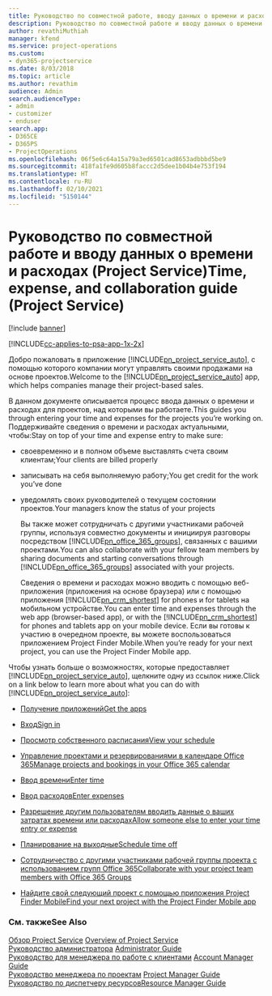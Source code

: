 ```yaml
---
title: Руководство по совместной работе, вводу данных о времени и расходах
description: Руководство по совместной работе и вводу данных о времени и расходах в Project Service
author: revathiMuthiah
manager: kfend
ms.service: project-operations
ms.custom:
- dyn365-projectservice
ms.date: 8/03/2018
ms.topic: article
ms.author: revathim
audience: Admin
search.audienceType:
- admin
- customizer
- enduser
search.app:
- D365CE
- D365PS
- ProjectOperations
ms.openlocfilehash: 06f5e6c64a15a79a3ed6501cad8653adbbbd5be9
ms.sourcegitcommit: 418fa1fe9d605b8faccc2d5dee1b04b4e753f194
ms.translationtype: HT
ms.contentlocale: ru-RU
ms.lasthandoff: 02/10/2021
ms.locfileid: "5150144"
---
```

# <a name="time-expense-and-collaboration-guide-project-service"></a><span data-ttu-id="d9332-103">Руководство по совместной работе и вводу данных о времени и расходах (Project Service)</span><span class="sxs-lookup"><span data-stu-id="d9332-103">Time, expense, and collaboration guide (Project Service)</span></span>

[!include [banner](../includes/psa-now-project-operations.md)]

[!INCLUDE[cc-applies-to-psa-app-1x-2x](../includes/cc-applies-to-psa-app-1x-2x.md)]

<span data-ttu-id="d9332-104">Добро пожаловать в приложение [!INCLUDE[pn_project_service_auto](../includes/pn-project-service-auto.md)], с помощью которого компании могут управлять своими продажами на основе проектов.</span><span class="sxs-lookup"><span data-stu-id="d9332-104">Welcome to the [!INCLUDE[pn_project_service_auto](../includes/pn-project-service-auto.md)] app, which helps companies manage their project-based sales.</span></span> 
  
 <span data-ttu-id="d9332-105">В данном документе описывается процесс ввода данных о времени и расходах для проектов, над которыми вы работаете.</span><span class="sxs-lookup"><span data-stu-id="d9332-105">This guides you through entering your time and expenses for the projects you’re working on.</span></span> <span data-ttu-id="d9332-106">Поддерживайте сведения о времени и расходах актуальными, чтобы:</span><span class="sxs-lookup"><span data-stu-id="d9332-106">Stay on top of your time and expense entry to make sure:</span></span>  
  
- <span data-ttu-id="d9332-107">своевременно и в полном объеме выставлять счета своим клиентам;</span><span class="sxs-lookup"><span data-stu-id="d9332-107">Your clients are billed properly</span></span>  
  
- <span data-ttu-id="d9332-108">записывать на себя выполняемую работу;</span><span class="sxs-lookup"><span data-stu-id="d9332-108">You get credit for the work you’ve done</span></span>  
  
- <span data-ttu-id="d9332-109">уведомлять своих руководителей о текущем состоянии проектов.</span><span class="sxs-lookup"><span data-stu-id="d9332-109">Your managers know the status of your projects</span></span>  
  
  <span data-ttu-id="d9332-110">Вы также может сотрудничать с другими участниками рабочей группы, используя совместно документы и инициируя разговоры посредством [!INCLUDE[pn_office_365_groups](../includes/pn-office-365-groups.md)], связанных с вашими проектами.</span><span class="sxs-lookup"><span data-stu-id="d9332-110">You can also collaborate with your fellow team members by sharing documents and starting conversations through [!INCLUDE[pn_office_365_groups](../includes/pn-office-365-groups.md)] associated with your projects.</span></span>  
  
  <span data-ttu-id="d9332-111">Сведения о времени и расходах можно вводить с помощью веб-приложения (приложения на основе браузера) или с помощью приложения [!INCLUDE[pn_crm_shortest](../includes/pn-crm-shortest.md)] for phones и for tablets на мобильном устройстве.</span><span class="sxs-lookup"><span data-stu-id="d9332-111">You can enter time and expenses through the web app (browser-based app), or with the [!INCLUDE[pn_crm_shortest](../includes/pn-crm-shortest.md)] for phones and tablets app on your mobile device.</span></span> <span data-ttu-id="d9332-112">Если вы готовы к участию в очередном проекте, вы можете воспользоваться приложением Project Finder Mobile.</span><span class="sxs-lookup"><span data-stu-id="d9332-112">When you’re ready for your next project, you can use the Project Finder Mobile app.</span></span>  
  
<span data-ttu-id="d9332-113">Чтобы узнать больше о возможностях, которые предоставляет [!INCLUDE[pn_project_service_auto](../includes/pn-project-service-auto.md)], щелкните одну из ссылок ниже.</span><span class="sxs-lookup"><span data-stu-id="d9332-113">Click on a link below to learn more about what you can do with [!INCLUDE[pn_project_service_auto](../includes/pn-project-service-auto.md)]:</span></span>  
  
-   [<span data-ttu-id="d9332-114">Получение приложений</span><span class="sxs-lookup"><span data-stu-id="d9332-114">Get the apps</span></span>](../psa/get-apps.md)  
  
-   [<span data-ttu-id="d9332-115">Вход</span><span class="sxs-lookup"><span data-stu-id="d9332-115">Sign in</span></span>](../psa/sign-in.md)  
  
-   [<span data-ttu-id="d9332-116">Просмотр собственного расписания</span><span class="sxs-lookup"><span data-stu-id="d9332-116">View your schedule</span></span>](../psa/view-schedule.md)  
  
-   [<span data-ttu-id="d9332-117">Управление проектами и резервированиями в календаре Office 365</span><span class="sxs-lookup"><span data-stu-id="d9332-117">Manage projects and bookings in your Office 365 calendar</span></span>](../psa/manage-project-bookings-office-365-calendar.md)  
  
-   [<span data-ttu-id="d9332-118">Ввод времени</span><span class="sxs-lookup"><span data-stu-id="d9332-118">Enter time</span></span>](../psa/enter-time.md)  
  
-   [<span data-ttu-id="d9332-119">Ввод расходов</span><span class="sxs-lookup"><span data-stu-id="d9332-119">Enter expenses</span></span>](../psa/enter-expenses.md)  
  
-   [<span data-ttu-id="d9332-120">Разрешение другим пользователям вводить данные о ваших затратах времени или расходах</span><span class="sxs-lookup"><span data-stu-id="d9332-120">Allow someone else to enter your time entry or expense</span></span>](../psa/allow-someone-else-enter-time-entry-expense.md)  
  
-   [<span data-ttu-id="d9332-121">Планирование на выходные</span><span class="sxs-lookup"><span data-stu-id="d9332-121">Schedule time off</span></span>](../psa/schedule-time-off.md)  
  
-   [<span data-ttu-id="d9332-122">Сотрудничество с другими участниками рабочей группы проекта с использованием групп Office 365</span><span class="sxs-lookup"><span data-stu-id="d9332-122">Collaborate with your project team members with Office 365 Groups</span></span>](../psa/collaborate-project-team-members-office-365-groups.md)  
  
-   [<span data-ttu-id="d9332-123">Найдите свой следующий проект с помощью приложения Project Finder Mobile</span><span class="sxs-lookup"><span data-stu-id="d9332-123">Find your next project with the Project Finder Mobile app</span></span>](../psa/find-next-project-finder-mobile-app.md)  
  
### <a name="see-also"></a><span data-ttu-id="d9332-124">См. также</span><span class="sxs-lookup"><span data-stu-id="d9332-124">See Also</span></span>  
 <span data-ttu-id="d9332-125">[Обзор Project Service](../psa/overview.md) </span><span class="sxs-lookup"><span data-stu-id="d9332-125">[Overview of Project Service](../psa/overview.md) </span></span>  
 <span data-ttu-id="d9332-126">[Руководство администратора](../psa/admin-guide.md) </span><span class="sxs-lookup"><span data-stu-id="d9332-126">[Administrator Guide](../psa/admin-guide.md) </span></span>  
 <span data-ttu-id="d9332-127">[Руководство для менеджера по работе с клиентами](../psa/account-manager-guide.md) </span><span class="sxs-lookup"><span data-stu-id="d9332-127">[Account Manager Guide](../psa/account-manager-guide.md) </span></span>  
 <span data-ttu-id="d9332-128">[Руководство менеджера по проектам](../psa/project-manager-guide.md) </span><span class="sxs-lookup"><span data-stu-id="d9332-128">[Project Manager Guide](../psa/project-manager-guide.md) </span></span>  
 [<span data-ttu-id="d9332-129">Руководство по диспетчеру ресурсов</span><span class="sxs-lookup"><span data-stu-id="d9332-129">Resource Manager Guide</span></span>](../psa/resource-manager-guide.md)   
